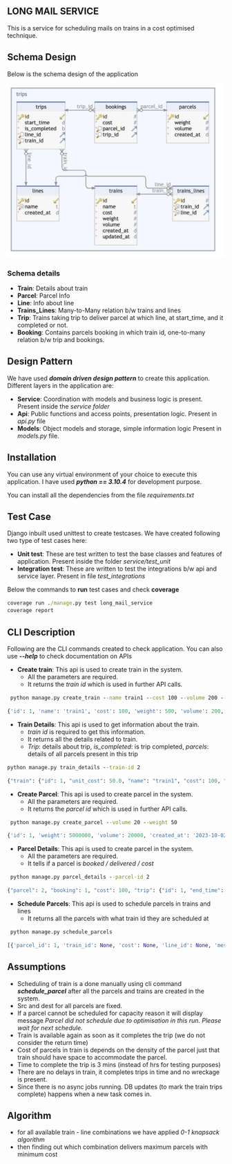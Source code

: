 ## LONG MAIL SERVICE

This is a service for scheduling mails on trains in a cost optimised technique.

## Schema Design

Below is the schema design of the application

![schema.jpg](schema.png)

### Schema details

- **Train**: Details about train 
- **Parcel**: Parcel Info
- **Line**: Info about line
- **Trains_Lines**: Many-to-Many relation b/w trains and lines
- **Trip**: Trains taking trip to deliver parcel at which line, at start_time, and it completed or not.
- **Booking**: Contains parcels booking in which train id, one-to-many relation b/w trip and bookings.

## Design Pattern

We have used **_domain driven design pattern_** to create this application. Different layers in the application are:
- **Service**: Coordination with models and business logic is present. Present inside the _service_ _folder_
- **Api**: Public functions and access points, presentation logic. Present in _api.py_ file
- **Models**: Object models and storage, simple information logic Present in _models.py_ file.

## Installation
 You can use any virtual environment of your choice to execute this application. I have used **_python == 3.10.4_** for 
 development purpose.

You can install all the dependencies from the file _requirements.txt_


## Test Case

Django inbuilt used unittest to create testcases. We have created following two type of test cases here:
- **Unit test**: These are test written to test the base classes and features of application. Present inside the folder _service/test_unit_
- **Integration test**: These are written to test the integrations b/w api and service layer. Present in file _test_integrations_

Below the commands to **run** test cases and check **coverage**

```cmd
coverage run ./manage.py test long_mail_service
coverage report 
```

## CLI Description

Following are the CLI commands created to check application. You can also use **_--help_** to check documentation on APIs

- **Create train**: This api is used to create train in the system. 
  - All the parameters are required.
  - It returns the _train id_ which is used in further API calls.


```cmd
 python manage.py create_train --name train1 --cost 100 --volume 200 --weight 500 --lines A B
```

```python
{'id': 1, 'name': 'train1', 'cost': 100, 'weight': 500, 'volume': 200, 'created_at': '2023-10-02T09:17:28.530689Z', 'updated_at': '2023-10-02T09:17:28.532229Z', 'lines': [1, 2]}
```

- **Train Details**: This api is used to get information about the train. 
  - _train id_ is required to get this information.
  - It returns all the details related to train.
  - _Trip_: details about trip, _is_completed_: is trip completed, _parcels_: details of all parcels present in this trip 


```cmd
python manage.py train_details --train-id 2
```

```python
{"train": {"id": 1, "unit_cost": 50.0, "name": "train1", "cost": 100, "weight": 500, "volume": 200, "created_at": "2023-10-02T09:17:28.530689Z", "updated_at": "2023-10-02T09:17:28.532229Z", "lines": [1, 2]}, "trips": [{"id": 2, "end_time": NULL, "start_time": "2023-10-02T09:54:12.422179Z", "is_completed": false, "train": 1, "line": 1, "parcels": [{"cost": 125.0, "id": 2}]}]}
```


- **Create Parcel**: This api is used to create parcel in the system. 
  - All the parameters are required.
  - It returns the _parcel id_ which is used in further API calls.

```cmd
 python manage.py create_parcel --volume 20 --weight 50
```

```python
{'id': 1, 'weight': 5000000, 'volume': 20000, 'created_at': '2023-10-02T09:17:57.420104Z'}
```

- **Parcel Details**: This api is used to create parcel in the system. 
  - All the parameters are required.
  - It tells if a parcel is _booked / delivered / cost_

```cmd
 python manage.py parcel_details --parcel-id 2
```
```python
{"parcel": 2, "booking": 1, "cost": 100, "trip": {"id": 1, "end_time": "2023-10-02T09:23:02.867772Z", "start_time": "2023-10-02T09:20:02.867772Z", "is_completed": True, "train": 1, "line": 1}}
```

- **Schedule Parcels**: This api is used to schedule parcels in trains and lines
  - It returns all the parcels with what train id they are scheduled at

```cmd
 python manage.py schedule_parcels
```

```python
[{'parcel_id': 1, 'train_id': None, 'cost': None, 'line_id': None, 'message': 'Parcel did not schedule due to optimisation in this run. Please wait for next schedule.'}, {'parcel_id': 2, 'train_id': 1, 'cost': 125.0, 'line_id': 1}]
```


## Assumptions
- Scheduling of train is a done manually using cli command **_schedule_parcel_** after all the parcels and trains are created in the system.
- Src and dest for all parcels are fixed.
- If a parcel cannot be scheduled for capacity reason it will display message _Parcel did not schedule due to optimisation in this run. Please wait for next schedule._
- Train is available again as soon as it completes the trip (we do not consider the return time)
- Cost of parcels in train is depends on the density of the parcel just that train should have space to accommodate the parcel.
- Time to complete the trip is 3 mins (instead of hrs for testing purposes)
- There are no delays in train, it completes trips in time and no wreckage is present.
- Since there is no async jobs running. DB updates (to mark the train trips complete) happens when a new task comes in.

## Algorithm
- for all available train - line combinations we have applied _0-1 knapsack algorithm_
- then finding out which combination delivers maximum parcels with minimum cost
